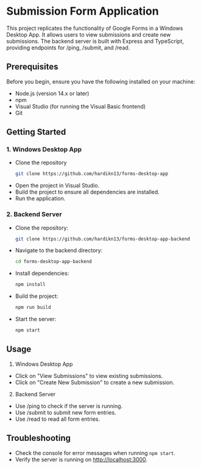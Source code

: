  # Submission Form Application

This project replicates the functionality of Google Forms in a Windows Desktop App. It allows users to view submissions and create new submissions. The backend server is built with Express and TypeScript, providing endpoints for /ping, /submit, and /read.

 ## Prerequisites

 Before you begin, ensure you have the following installed on your machine:

 - Node.js (version 14.x or later)
 - npm
 - Visual Studio (for running the Visual Basic frontend)
 - Git

 ## Getting Started

 ### 1. Windows Desktop App
- Clone the repository
    ```sh
    git clone https://github.com/hardikn13/forms-desktop-app
    ```
- Open the project in Visual Studio.
- Build the project to ensure all dependencies are installed.
- Run the application.

 ### 2. Backend Server
- Clone the repository:
    ```sh
    git clone https://github.com/hardikn13/forms-desktop-app-backend
    ```
- Navigate to the backend directory: 
    ```sh
    cd forms-desktop-app-backend
    ```
- Install dependencies: 
    ```sh
    npm install
    ```
- Build the project: 
    ```sh
    npm run build
    ```
- Start the server: 
    ```sh
    npm start
    ```

 ## Usage
 1. Windows Desktop App
- Click on "View Submissions" to view existing submissions.
- Click on "Create New Submission" to create a new submission.

 2. Backend Server
- Use /ping to check if the server is running.
- Use /submit to submit new form entries.
- Use /read to read all form entries.

 ## Troubleshooting

 - Check the console for error messages when running `npm start`.
 - Verify the server is running on [http://localhost:3000](http://localhost:3000).

